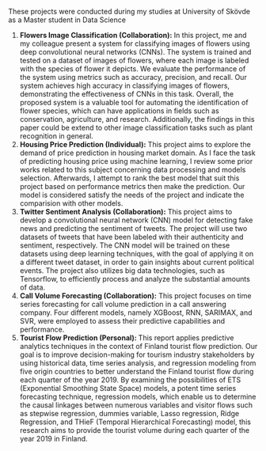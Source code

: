 These projects were conducted during my studies at University of Skövde as a Master student in Data Science
1. <b>Flowers Image Classification (Collaboration):</b> In this project, me and my colleague present a system for classifying images of flowers using deep convolutional neural networks (CNNs). The system is trained and tested on a dataset of images of flowers, where each image is labeled with the species of flower it depicts. We evaluate the performance of the system using metrics such as accuracy, precision, and recall. Our system achieves high accuracy in classifying images of flowers, demonstrating the effectiveness of CNNs in this task. Overall, the proposed system is a valuable tool for automating the identification of flower species, which can have applications in fields such as conservation, agriculture, and research. Additionally, the findings in this paper could be extend to other image classification tasks such as plant recognition in general.
2. <b>Housing Price Prediction (Individual):</b> This project aims to explore the demand of price prediction in housing market domain. As I face the task of predicting housing price using machine learning, I review some prior works related to this subject concerning data processing and models selection. Afterwards, I attempt to rank the best model that suit this project based on performance metrics then make the prediction. Our model is considered satisfy the needs of the project and indicate the comparision with other models.
3. <b>Twitter Sentiment Analysis (Collaboration):</b> This project aims to develop a convolutional neural network (CNN) model for detecting fake news and predicting the sentiment of tweets. The project will use two datasets of tweets that have been labeled with their authenticity and sentiment, respectively. The CNN model will be trained on these datasets using deep learning techniques, with the goal of applying it on a different tweet dataset, in order to gain insights about current political events. The project also utilizes big data technologies, such as Tensorflow, to efficiently process and analyze the substantial amounts of data.
4. <b>Call Volume Forecasting (Collaboration):</b> This project focuses on time series forecasting for call volume prediction in a call answering company. Four different models, namely XGBoost, RNN, SARIMAX, and SVR, were employed to assess their predictive capabilities and performance. 
5. <b>Tourist Flow Prediction (Personal): </b> This report applies predictive analytics techniques in the context of Finland tourist flow prediction. Our goal is to improve decision-making for tourism industry stakeholders by using historical data, time series analysis, and regression modeling from five origin countries to better understand the Finland tourist flow during each quarter of the year 2019. By examining the possibilities of ETS (Exponential Smoothing State Space) models, a potent time series forecasting technique, regression models, which enable us to determine the causal linkages between numerous variables and visitor flows such as stepwise regression, dummies variable, Lasso regression, Ridge Regression, and THieF (Temporal Hierarchical Forecasting) model, this research aims to provide the tourist volume during each quarter of the year 2019 in Finland.
